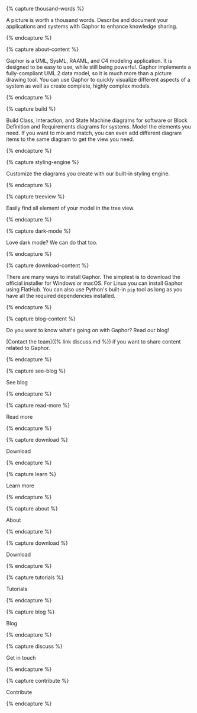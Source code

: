 {% capture thousand-words %}

A picture is worth a thousand words. Describe and document your applications and
systems with Gaphor to enhance knowledge sharing.

{% endcapture %}

{% capture about-content %}

Gaphor is a UML, SysML, RAAML, and C4 modeling application. It is designed
to be easy to use, while still being powerful. Gaphor implements a
fully-compliant UML 2 data model, so it is much more than a picture
drawing tool. You can use Gaphor to quickly visualize different aspects
of a system as well as create complete, highly complex models.

{% endcapture %}

{% capture build %}

Build Class, Interaction, and State Machine diagrams for software
or Block Definition and Requirements diagrams for systems. Model
the elements you need. If you want to mix and match, you can even
add different diagram items to the same diagram to get the view you
need.

{% endcapture %}

{% capture styling-engine %}

Customize the diagrams you create with our built-in styling engine.

{% endcapture %}

{% capture treeview %}

Easily find all element of your model in the tree view.

{% endcapture %}

{% capture dark-mode %}

Love dark mode? We can do that too.

{% endcapture %}

{% capture download-content %}

There are many ways to install Gaphor.
The simplest is to download the official installer for Windows or macOS.
For Linux you can install Gaphor using FlatHub.
You can also use Python's built-in `pip` tool as long as you have all the
required dependencies installed.

{% endcapture %}

{% capture blog-content %}

Do you want to know what's going on with Gaphor? Read our blog!

[Contact the team]({% link discuss.md %})
if you want to share content related to Gaphor.

{% endcapture %}

{% capture see-blog %}

See blog

{% endcapture %}

{% capture read-more %}

Read more 

{% endcapture %}

{% capture download %}

Download

{% endcapture %}

{% capture learn %}

Learn more

{% endcapture %}

{% capture about %}

About

{% endcapture %}

{% capture download %}

Download

{% endcapture %}

{% capture tutorials %}

Tutorials

{% endcapture %}

{% capture blog %}

Blog

{% endcapture %}

{% capture discuss %}

Get in touch

{% endcapture %}

{% capture contribute %}

Contribute

{% endcapture %}
